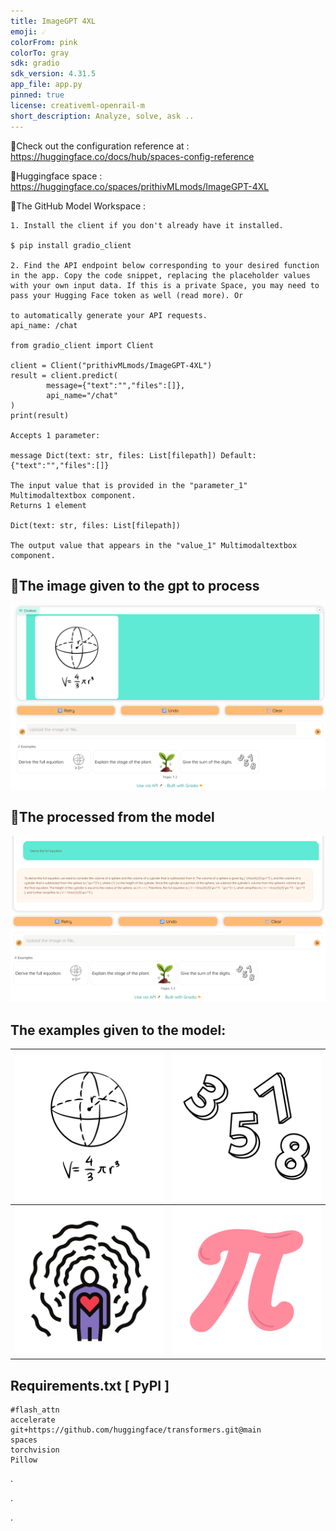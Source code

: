 ```yaml
---
title: ImageGPT 4XL
emoji: ☄️
colorFrom: pink
colorTo: gray
sdk: gradio
sdk_version: 4.31.5
app_file: app.py
pinned: true
license: creativeml-openrail-m
short_description: Analyze, solve, ask ..
---
```


🚀Check out the configuration reference at : https://huggingface.co/docs/hub/spaces-config-reference

🚀Huggingface space : https://huggingface.co/spaces/prithivMLmods/ImageGPT-4XL

🚀The GitHub Model Workspace : 

    1. Install the client if you don't already have it installed.
    
    $ pip install gradio_client
    
    2. Find the API endpoint below corresponding to your desired function in the app. Copy the code snippet, replacing the placeholder values with your own input data. If this is a private Space, you may need to pass your Hugging Face token as well (read more). Or
    
    to automatically generate your API requests.
    api_name: /chat
    
    from gradio_client import Client
    
    client = Client("prithivMLmods/ImageGPT-4XL")
    result = client.predict(
    		message={"text":"","files":[]},
    		api_name="/chat"
    )
    print(result)
    
    Accepts 1 parameter:
    
    message Dict(text: str, files: List[filepath]) Default: {"text":"","files":[]}
    
    The input value that is provided in the "parameter_1" Multimodaltextbox component.
    Returns 1 element
    
    Dict(text: str, files: List[filepath])
    
    The output value that appears in the "value_1" Multimodaltextbox component.

## 🌚The image given to the gpt to process

![alt text](assets/11.png)

## 🌝The processed from the model

![alt text](assets/22.png)

## The examples given to the model: 

| ![Image 1](assets/images/1.png) | ![Image 2](assets/images/2.png) |
|---------------------------------|---------------------------------|
| ![Image 3](assets/images/3.png) | ![Image 4](assets/images/4.png) |

## Requirements.txt [ PyPI ]

    #flash_attn
    accelerate
    git+https://github.com/huggingface/transformers.git@main
    spaces
    torchvision
    Pillow


.

.

.

